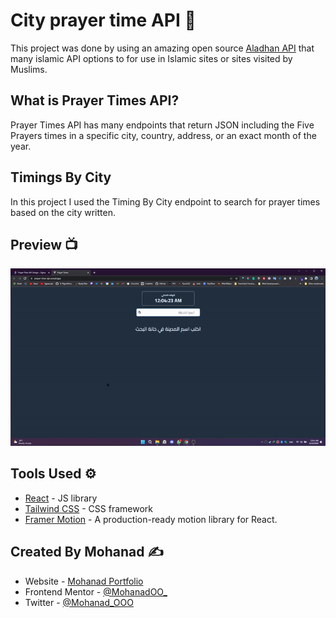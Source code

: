 # City prayer time API 🕌

This project was done by using an amazing open source [Aladhan API](https://aladhan.com/) that many islamic API options to for use in Islamic sites or sites visited by Muslims.

## What is Prayer Times API?

Prayer Times API has many endpoints that return JSON including the Five Prayers times in a specific city, country, address, or an exact month of the year.

## Timings By City

In this project I used the Timing By City endpoint to search for prayer times based on the city written.

## Preview 📺

![App Preview](./public/preview1.gif)

## Tools Used ⚙️

- [React](https://reactjs.org/) - JS library
- [Tailwind CSS](https://tailwindcss.com/) - CSS framework
- [Framer Motion](https://www.framer.com/motion/) - A production-ready motion library for React.

## Created By Mohanad ✍️

- Website - [Mohanad Portfolio](https://portfolio-mohanadoo.vercel.app/)
- Frontend Mentor - [@MohanadOO\_](https://twitter.com/MohanadOO_)
- Twitter - [@Mohanad_OOO](https://twitter.com/Mohanad_OOO)
